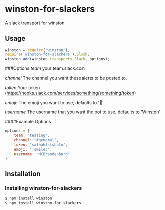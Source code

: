 # winston-for-slackers
A slack transport for winston

## Usage

``` js
winston = require('winston');
require('winston-for-slackers').Slack;
winston.add(winston.transports.Slack, options);
```

###Options
*team*
your team.slack.com

*channel*
The channel you want these alerts to be posted to.

*token*
Your token (https://hooks.slack.com/services/something/something/token)

*emoji*:
The emoji you want to use, defaults to ':page_with_curl:'

*username*
The username that you want the bot to use, defaults to 'Winston'

####Example Options

```js
options = {
    team: "testing",
    channel: "#general",
    token: "safhahfslshafu",
    emoji: ":smile:",
    username: "MCBrandenburg"
}
```

## Installation

### Installing winston-for-slackers

``` bash
$ npm install winston
$ npm install winston-for-slackers
```

